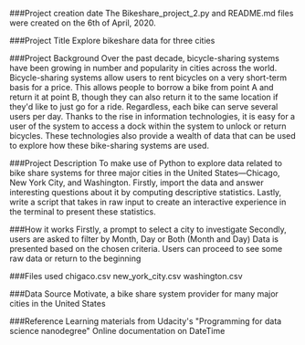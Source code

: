 ###Project creation date
The Bikeshare_project_2.py and README.md files were created on the 6th of April, 2020.


###Project Title
Explore bikeshare data for three cities


###Project Background
Over the past decade, bicycle-sharing systems have been growing in number and popularity in cities across the world. Bicycle-sharing systems allow users
to rent	bicycles on a very short-term basis for a price. This allows people to borrow a bike from point A and return it at point B, though they can also
return it to the same location if they'd like to just go for a ride. Regardless, each bike can serve several users per day. Thanks to the rise in information
technologies, it is easy for a user of the system to access a dock within the system to unlock or return bicycles. These technologies also provide a wealth
of data that can be used to explore how these bike-sharing systems are used.

###Project Description
To make use of Python to explore data related to bike share systems for three major cities in the United States—Chicago, New York City, and Washington.
Firstly, import the data and answer interesting questions about it by computing descriptive statistics. Lastly, write a script that takes in raw input
to create an interactive experience in the terminal to present these statistics.


###How it works
Firstly, a prompt to select a city to investigate
Secondly,  users are asked to filter by Month, Day or Both (Month and Day)
Data is presented based on the chosen criteria.
Users can  proceed to see some raw data or return to the beginning


###Files used
chigaco.csv
new_york_city.csv
washington.csv


###Data Source
Motivate, a bike share system provider for many major cities in the United States


###Reference
Learning materials from Udacity's "Programming for data science nanodegree"
Online documentation on DateTime
